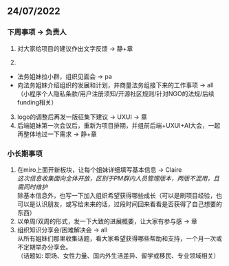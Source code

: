 ## 24/07/2022
### 下周事项 -> 负责人
1. 对大家给项目的建议作出文字反馈 -> 静+章

2.
  - 法务姐妹拉小群，组织见面会 -> pa  
  - 向法务姐妹介绍组织的发展和计划，并商量法务组接下来的工作事项  -> all  
（小程序个人隐私条款/用户注册须知/开源社区规则/针对NGO的法规/后续funding相关）

3. logo的调整后再发一版征集下建议 -> UXUI -> 章  
4. 后端姐妹第一次会议后，重新为项目排期，并组前后端+UXUI+AI大会，一起再整体地过一下需求 -> 静+章  

### 小长期事项 
1. 在miro上面开新板块，让每个姐妹详细填写基本信息 -> Claire  
*这次信息收集面向全体开放，区别于PM群内人员管理版本，两版不混用，且需同时维护*  
除基本信息外，也写一下加入组织希望获得哪些成长（可以是刷项目经验，也可以是认识朋友，或写给未来的话，过段时间回来看看是否获得了自己想要的东西）
2. 以单周/双周的形式，发一下大致的进展概要，让大家有参与感 -> 章
3. 组织知识分享会/困难解决会 -> all  
从所有姐妹们那里收集话题，看大家希望获得哪些帮助和支持，一个月一次或不定期举办分享会。  
（话题如: 职场、女性力量、国内外生活差异、留学或移民、专业领域相关）
